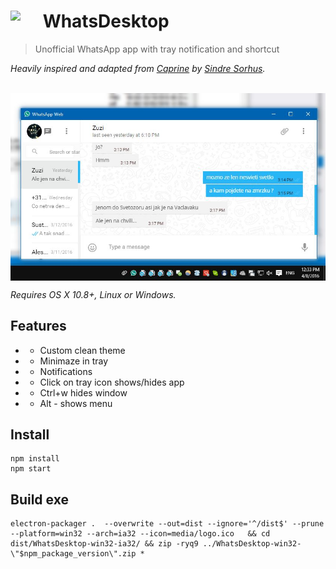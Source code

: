 # <img src="media/logo.png" width="45" align="left">&nbsp;WhatsDesktop

> Unofficial WhatsApp app with tray notification and shortcut

*Heavily inspired and adapted from [Caprine](https://github.com/sindresorhus/caprine) by [Sindre Sorhus](https://github.com/sindresorhus).*


<br>
<img src="promo.jpg" align="center">

*Requires OS X 10.8+, Linux or Windows.*


## Features		
 - - Custom clean theme		
 - - Minimaze in tray		
 - - Notifications		
 - - Click on tray icon shows/hides app		
 - - Ctrl+w hides window		
 - - Alt - shows menu 		


## Install

```
npm install
npm start
```

## Build exe

```
electron-packager .  --overwrite --out=dist --ignore='^/dist$' --prune --platform=win32 --arch=ia32 --icon=media/logo.ico   && cd dist/WhatsDesktop-win32-ia32/ && zip -ryq9 ../WhatsDesktop-win32-\"$npm_package_version\".zip *
```

